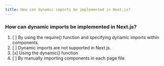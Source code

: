 ```yaml
---
title: How can dynamic imports be implemented in Next.js?
---
```


### How can dynamic imports be implemented in Next.js?

1. [ ] By using the require() function and specifying dynamic imports within components.
2. [ ] Dynamic imports are not supported in Next.js.
3. [x] Using the dynamic() function
4. [ ] By manually importing components in each page file.
